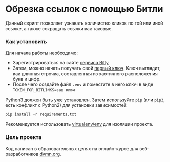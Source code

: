 # Обрезка ссылок с помощью Битли

Данный скрипт позволяет узнавать количиство кликов по той или иной ссылке, а также сокращать ссылки как таковые.

### Как установить

Для начала работы необходимо:
- Зарегистрироваться на сайте [сервиса Bitly](https://bitly.com)
- Затем, можно начать получать свой [первый ключ](https://bitly.com/a/sign_in?rd=/a/oauth_apps). Ключ выглядит, как длинная строчка, составленная из хаотичного расположения букв и цифр.
- После чего создайте файл `.env` и поместите в него ключ в виде `TOKEN_FOR_BITLINKS=ваш ключ`

Python3 должен быть уже установлен. 
Затем используйте `pip` (или `pip3`, есть конфликт с Python2) для установки зависимостей:
```
pip install -r requirements.txt
```
Рекомендуется использовать [virtualenv/env](https://docs.python.org/3/library/venv.html) для изоляции проекта.

### Цель проекта

Код написан в образовательных целях на онлайн-курсе для веб-разработчиков [dvmn.org](https://dvmn.org/).